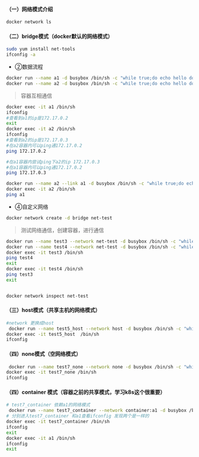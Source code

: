 
#### （一）网络模式介绍

``` bash
docker network ls
```


#### （二）bridge模式（docker默认的网络模式）

``` bash
sudo yum install net-tools
ifconfig -a
```


* ②数据流程


``` bash
docker run --name a1 -d busybox /bin/sh -c "while true;do echo hello docker;sleep 10;done"
docker run --name a2 -d busybox /bin/sh -c "while true;do echo hello docker;sleep 10;done"
```

> 容器互相通信

``` bash
docker exec -it a1 /bin/sh 
ifconfig
#查看到a1的ip是172.17.0.2
exit
docker exec -it a2 /bin/sh 
ifconfig
#查看到a2的ip是172.17.0.3
#在a2容器内可以ping通172.17.0.2
ping 172.17.0.2

#在a1容器内尝试ping下a2的ip 172.17.0.3
#在a1容器内可以ping通172.17.0.2
ping 172.17.0.3
```


``` bash
docker run --name a2 --link a1 -d busybox /bin/sh -c "while true;do echo hello docker;sleep 10;done"
docker exec -it a2 /bin/sh
ping a1
```


* ④自定义网络


``` bash
docker network create -d bridge net-test
```


> 测试网络通信，创建容器，进行通信

``` bash
docker run --name test3 --network net-test -d busybox /bin/sh -c "while true;do echo hello docker;sleep 10;done"
docker run --name test4 --network net-test -d busybox /bin/sh -c "while true;do echo hello docker;sleep 10;done"
docker exec -it test3 /bin/sh
ping test4
exit
docker exec -it test4 /bin/sh
ping test3
exit
```




``` bash

docker network inspect net-test
```

#### （三）host模式（共享主机的网络模式）


``` bash
#network 更换成host
 docker run --name test5_host --network host -d busybox /bin/sh -c "while true;do echo hello docker;sleep 10;done"  
docker exec -it test5_host  /bin/sh
ifconfig
```



#### （四）none模式（空网络模式）


``` bash
 docker run --name test7_none --network none -d busybox /bin/sh -c "while true;do echo hello docker;sleep 10;done"  
docker exec -it test7_none /bin/sh
ifconfig
```

#### （四）container 模式（容器之前的共享模式，学习k8s这个很重要）


``` bash
# test7_container 依赖a1的网络模式
 docker run --name test7_container --network container:a1 -d busybox /bin/sh -c "while true;do echo hello docker;sleep 10;done" 
# 分别进入test7_container 和a1查看ifconfig 发现两个是一样的
docker exec -it test7_container /bin/sh
ifconfig
exit
docker exec -it a1 /bin/sh
ifconfig
exit
```
